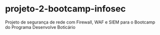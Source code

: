 # projeto-2-bootcamp-infosec
Projeto de segurança de rede com Firewall, WAF e SIEM para o Bootcamp do Programa Desenvolve Boticário

